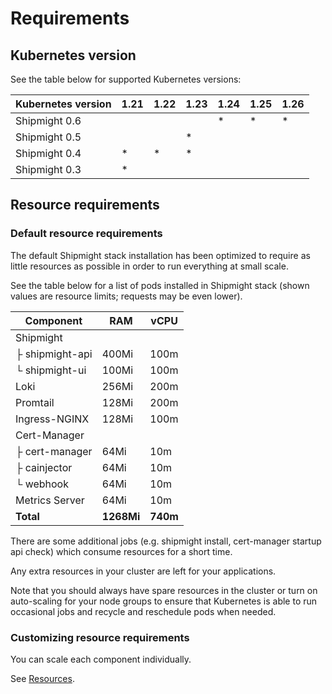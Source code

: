 # Requirements

## Kubernetes version

See the table below for supported Kubernetes versions:

| Kubernetes version | 1.21 | 1.22 | 1.23 | 1.24 | 1.25 | 1.26 |
| ------------------ | ---- | ---- | ---- | ---- | ---- | ---- |
| Shipmight 0.6      |      |      |      | \*   | \*   | \*   |
| Shipmight 0.5      |      |      | \*   |      |      |      |
| Shipmight 0.4      | \*   | \*   | \*   |      |      |      |
| Shipmight 0.3      | \*   |      |      |      |      |      |

## Resource requirements

### Default resource requirements

The default Shipmight stack installation has been optimized to require as little resources as possible in order to run everything at small scale.

See the table below for a list of pods installed in Shipmight stack (shown values are resource limits; requests may be even lower).

| Component       | RAM        | vCPU     |
| --------------- | ---------- | -------- |
| Shipmight       |            |          |
| ├ shipmight-api | 400Mi      | 100m     |
| └ shipmight-ui  | 100Mi      | 100m     |
| Loki            | 256Mi      | 200m     |
| Promtail        | 128Mi      | 200m     |
| Ingress-NGINX   | 128Mi      | 100m     |
| Cert-Manager    |            |          |
| ├ cert-manager  | 64Mi       | 10m      |
| ├ cainjector    | 64Mi       | 10m      |
| └ webhook       | 64Mi       | 10m      |
| Metrics Server  | 64Mi       | 10m      |
| **Total**       | **1268Mi** | **740m** |

There are some additional jobs (e.g. shipmight install, cert-manager startup api check) which consume resources for a short time.

Any extra resources in your cluster are left for your applications.

Note that you should always have spare resources in the cluster or turn on auto-scaling for your node groups to ensure that Kubernetes is able to run occasional jobs and recycle and reschedule pods when needed.

### Customizing resource requirements

You can scale each component individually.

See [Resources](Configuring-resources.md).
